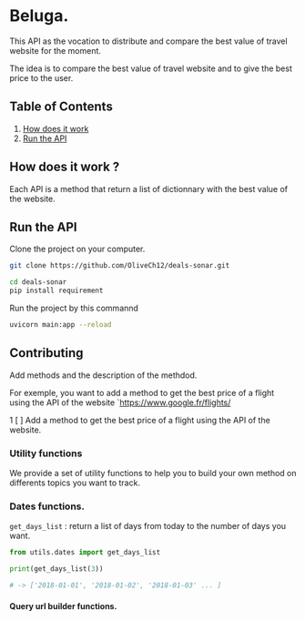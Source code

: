 # Beluga.

This API as the vocation to distribute and compare the best value of travel website for the moment.

The idea is to compare the best value of travel website and to give the best price to the user.

## Table of Contents
1. [How does it work](#How-does-it-work-?)
2. [Run the API](#example2)
<!-- 3. [Third Example](#third-example)
4. [Fourth Example](#fourth-examplehttpwwwfourthexamplecom) -->

## How does it work ?
Each API is a method that return a list of dictionnary with the best value of the website.

## Run the API
Clone the project on your computer.
```bash
git clone https://github.com/OliveCh12/deals-sonar.git
```

```bash
cd deals-sonar
pip install requirement 
```
Run the project by this commannd
```bash
uvicorn main:app --reload
```

## Contributing

Add methods and the description of the methdod.

For exemple, you want to add a method to get the best price of a flight using the API of the website `https://www.google.fr/flights/

1 [ ] Add a method to get the best price of a flight using the API of the website.

### Utility functions

We provide a set of utility functions to help you to build your own method on differents topics you want to track.

### Dates functions.

`get_days_list` : return a list of days from today to the number of days you want.
```python
from utils.dates import get_days_list

print(get_days_list(3))

# -> ['2018-01-01', '2018-01-02', '2018-01-03' ... ]
```

#### Query url builder functions.